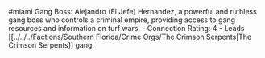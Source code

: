 #miami 
Gang Boss: Alejandro (El Jefe) Hernandez, a powerful and ruthless gang boss who controls a criminal empire, providing access to gang resources and information on turf wars. - Connection Rating: 4 - Leads [[../../../Factions/Southern Florida/Crime Orgs/The Crimson Serpents|The Crimson Serpents]] gang.